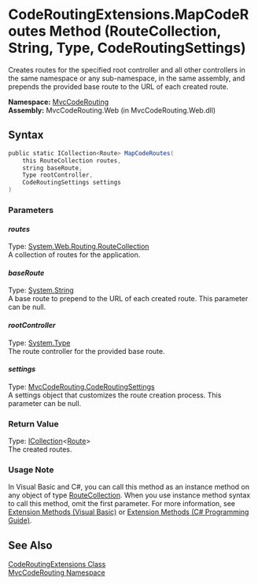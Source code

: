 CodeRoutingExtensions.MapCodeRoutes Method (RouteCollection, String, Type, CodeRoutingSettings)
===============================================================================================
Creates routes for the specified root controller and all other controllers in the same namespace or any sub-namespace, in the same assembly, and prepends the provided base route to the URL of each created route.

**Namespace:** [MvcCodeRouting][1]  
**Assembly:** MvcCodeRouting.Web (in MvcCodeRouting.Web.dll)

Syntax
------

```csharp
public static ICollection<Route> MapCodeRoutes(
	this RouteCollection routes,
	string baseRoute,
	Type rootController,
	CodeRoutingSettings settings
)
```

### Parameters

#### *routes*
Type: [System.Web.Routing.RouteCollection][2]  
A collection of routes for the application.

#### *baseRoute*
Type: [System.String][3]  
A base route to prepend to the URL of each created route. This parameter can be null.

#### *rootController*
Type: [System.Type][4]  
The route controller for the provided base route.

#### *settings*
Type: [MvcCodeRouting.CodeRoutingSettings][5]  
A settings object that customizes the route creation process. This parameter can be null.

### Return Value
Type: [ICollection][6]&lt;[Route][7]>  
The created routes.
### Usage Note
In Visual Basic and C#, you can call this method as an instance method on any object of type [RouteCollection][2]. When you use instance method syntax to call this method, omit the first parameter. For more information, see [Extension Methods (Visual Basic)][8] or [Extension Methods (C# Programming Guide)][9].

See Also
--------
[CodeRoutingExtensions Class][10]  
[MvcCodeRouting Namespace][1]  

[1]: ../README.md
[2]: http://msdn.microsoft.com/en-us/library/cc680101
[3]: http://msdn.microsoft.com/en-us/library/s1wwdcbf
[4]: http://msdn.microsoft.com/en-us/library/42892f65
[5]: ../CodeRoutingSettings/README.md
[6]: http://msdn.microsoft.com/en-us/library/92t2ye13
[7]: http://msdn.microsoft.com/en-us/library/cc680015
[8]: http://msdn.microsoft.com/en-us/library/bb384936.aspx
[9]: http://msdn.microsoft.com/en-us/library/bb383977.aspx
[10]: README.md